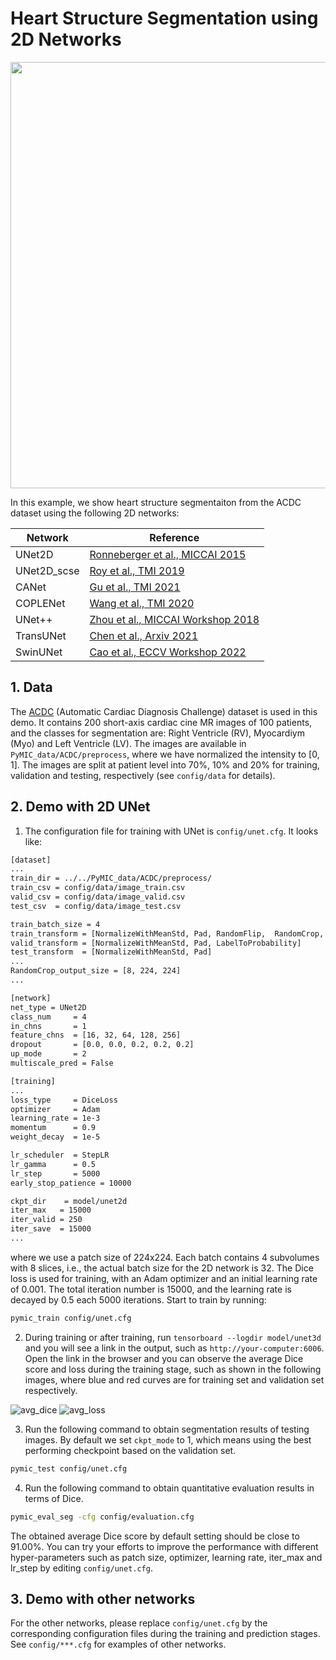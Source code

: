 # Heart Structure Segmentation using 2D Networks
<img src="./picture/seg_example.png" width="796" height="682"/> 

In this example, we show heart structure segmentaiton from the ACDC dataset using the following 2D networks:

|Network  |Reference |
|---|---|
|UNet2D | [Ronneberger et al., MICCAI 2015][unet_paper]| 
|UNet2D_scse |[Roy et al., TMI 2019][scse_paper]|
|CANet| [Gu et al., TMI 2021][canet_paper]|
|COPLENet | [Wang et al., TMI 2020][coplenet]|
|UNet++ | [Zhou et al., MICCAI Workshop 2018][unet++]|
|TransUNet | [Chen et al., Arxiv 2021][transunet]| 
|SwinUNet|  [Cao et al., ECCV Workshop 2022][swinunet]|

[unet_paper]:https://link.springer.com/chapter/10.1007/978-3-319-24574-4_28
[scse_paper]:https://ieeexplore.ieee.org/document/8447284
[canet_paper]:https://ieeexplore.ieee.org/abstract/document/9246575
[coplenet]:https://ieeexplore.ieee.org/document/9109297
[unet++]:https://link.springer.com/chapter/10.1007/978-3-030-00889-5_1
[transunet]:https://arxiv.org/abs/2102.04306
[swinunet]:https://link.springer.com/chapter/10.1007/978-3-031-25066-8_9


## 1. Data 
The [ACDC][ACDC_link] (Automatic Cardiac Diagnosis Challenge) dataset is used in this demo. It contains 200 short-axis cardiac cine MR images of 100 patients, and the classes for segmentation are: Right Ventricle (RV), Myocardiym (Myo) and Left Ventricle (LV). The images are available in `PyMIC_data/ACDC/preprocess`, where we have normalized the intensity to [0, 1]. The images are split at patient level into 70%, 10% and 20% for training, validation  and testing, respectively (see `config/data` for details).

[ACDC_link]:https://www.creatis.insa-lyon.fr/Challenge/acdc/databases.html

## 2. Demo with 2D UNet
1. The configuration file for training with  UNet is `config/unet.cfg`. It looks like:

```bash
[dataset]
...
train_dir = ../../PyMIC_data/ACDC/preprocess/
train_csv = config/data/image_train.csv
valid_csv = config/data/image_valid.csv
test_csv  = config/data/image_test.csv

train_batch_size = 4
train_transform = [NormalizeWithMeanStd, Pad, RandomFlip,  RandomCrop, LabelToProbability]
valid_transform = [NormalizeWithMeanStd, Pad, LabelToProbability]
test_transform  = [NormalizeWithMeanStd, Pad]
...
RandomCrop_output_size = [8, 224, 224]
...

[network]
net_type = UNet2D
class_num     = 4
in_chns       = 1
feature_chns  = [16, 32, 64, 128, 256]
dropout       = [0.0, 0.0, 0.2, 0.2, 0.2]
up_mode       = 2
multiscale_pred = False

[training]
...
loss_type     = DiceLoss
optimizer     = Adam
learning_rate = 1e-3
momentum      = 0.9
weight_decay  = 1e-5

lr_scheduler  = StepLR
lr_gamma      = 0.5
lr_step       = 5000
early_stop_patience = 10000

ckpt_dir    = model/unet2d
iter_max   = 15000
iter_valid = 250
iter_save  = 15000
...
```

where  we use a patch size of 224x224. Each batch contains 4 subvolumes with 8 slices, i.e., the actual batch size for the 2D network is 32. The Dice loss is used for training, with an Adam optimizer and an initial learning rate of 0.001. The total iteration number is 15000, and the learning rate is decayed by 0.5 each 5000 iterations.  Start to train by running:
 
```bash
pymic_train config/unet.cfg
```


2. During training or after training, run `tensorboard --logdir model/unet3d` and you will see a link in the output, such as `http://your-computer:6006`. Open the link in the browser and you can observe the average Dice score and loss during the training stage, such as shown in the following images, where blue and red curves are for training set and validation set respectively. 

![avg_dice](./picture/train_avg_dice.png)
![avg_loss](./picture/train_avg_loss.png)

3. Run the following command to obtain segmentation results of testing images. By default we set `ckpt_mode` to 1, which means using the best performing checkpoint based on the validation set.

```bash
pymic_test config/unet.cfg
```

4. Run the following command to obtain quantitative evaluation results in terms of Dice. 

```bash
pymic_eval_seg -cfg config/evaluation.cfg
```

The obtained average Dice score by default setting should be close to 91.00%. You can try your efforts to improve the performance with different hyper-parameters such as patch size, optimizer, learning rate, iter_max and lr_step by editing `config/unet.cfg`.


## 3. Demo with other networks

For the other networks, please replace `config/unet.cfg` by the corresponding configuration files during the training and prediction stages. See `config/***.cfg` for examples of other networks.

